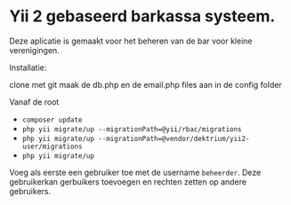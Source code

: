 Yii 2 gebaseerd barkassa systeem.
============================

Deze aplicatie is gemaakt voor het beheren van de bar voor kleine verenigingen.

Installatie:

clone met git
maak de db.php en de email.php files aan in de config folder

Vanaf de root
- `composer update`
- `php yii migrate/up --migrationPath=@yii/rbac/migrations`
- `php yii migrate/up --migrationPath=@vendor/dektrium/yii2-user/migrations`
- `php yii migrate/up`

Voeg als eerste een gebruiker toe met de username `beheerder`.
Deze gebruikerkan gerbuikers toevoegen en rechten zetten op andere gebruikers.
